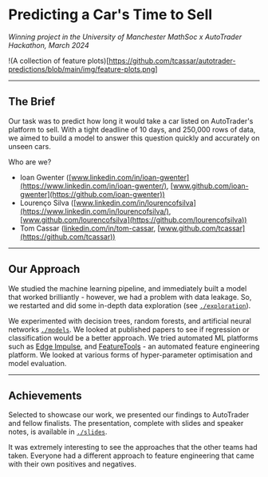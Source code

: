 # Predicting a Car's Time to Sell

_Winning project in the University of Manchester MathSoc x AutoTrader Hackathon, March 2024_

!(A collection of feature plots)[https://github.com/tcassar/autotrader-predictions/blob/main/img/feature-plots.png]

---
## The Brief

Our task was to predict how long it would take a car listed on AutoTrader's platform to sell. With a tight deadline of 10 days, and 250,000 rows of data, we aimed to build a model to answer this question quickly and accurately on unseen cars. 

Who are we?
* Ioan Gwenter ([www.linkedin.com/in/ioan-gwenter](https://www.linkedin.com/in/ioan-gwenter/), [www.github.com/ioan-gwenter](https://github.com/ioan-gwenter))
* Lourenço Silva ([www.linkedin.com/in/lourencofsilva](https://www.linkedin.com/in/lourencofsilva/), [www.github.com/lourencofsilva](https://github.com/lourencofsilva))
* Tom Cassar ([linkedin.com/in/tom-cassar](https://linkedin.com/in/tom-cassar), [www.github.com/tcassar](https://github.com/tcassar))

---
## Our Approach

We studied the machine learning pipeline, and immediately built a model that worked brilliantly - however, we had a problem with data leakage. So, we restarted and did some in-depth data exploration (see [`./exploration`](https://github.com/tcassar/autotrader-predictions/tree/main/exploration)). 

We experimented with decision trees, random forests, and artificial neural networks [`./models`](https://github.com/tcassar/autotrader-predictions/tree/main/models). We looked at published papers to see if regression or classification would be a better approach. We tried automated ML platforms such as [Edge Impulse](https://edgeimpulse.com/), and [FeatureTools](https://www.featuretools.com/) - an automated feature engineering platform. We looked at various forms of hyper-parameter optimisation and model evaluation. 

---
## Achievements

Selected to showcase our work, we presented our findings to AutoTrader and fellow finalists. The presentation, complete with slides and speaker notes, is available in [`./slides`](https://github.com/tcassar/autotrader-predictions/tree/main/slides).

It was extremely interesting to see the approaches that the other teams had taken. Everyone had a different approach to feature engineering that came with their own positives and negatives.

